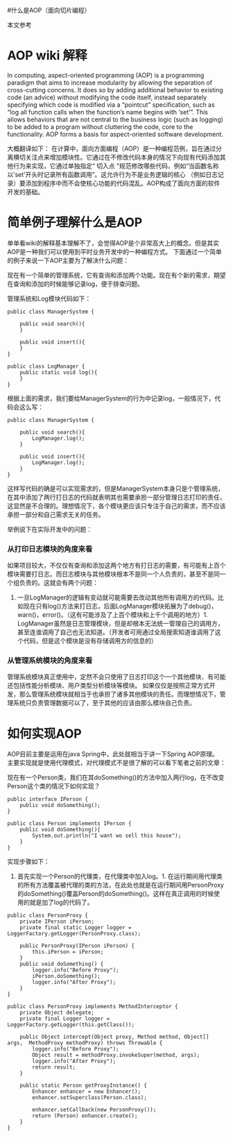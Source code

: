 #什么是AOP（面向切片编程）
>  
 本文参考  


# AOP wiki 解释

>  
 In computing, aspect-oriented programming (AOP) is a programming paradigm that aims to increase modularity by allowing the separation of cross-cutting concerns. It does so by adding additional behavior to existing code (an advice) without modifying the code itself, instead separately specifying which code is modified via a “pointcut” specification, such as “log all function calls when the function’s name begins with ‘set’”. This allows behaviors that are not central to the business logic (such as logging) to be added to a program without cluttering the code, core to the functionality. AOP forms a basis for aspect-oriented software development. 


大概翻译如下： 在计算中，面向方面编程（AOP）是一种编程范例，旨在通过分离横切关注点来增加模块性。它通过在不修改代码本身的情况下向现有代码添加其他行为来实现，它通过单独指定“ 切入点 ”规范修改哪些代码，例如“当函数名称以’set’开头时记录所有函数调用”。这允许行为不是业务逻辑的核心 （例如日志记录）要添加到程序中而不会使核心功能的代码混乱。AOP构成了面向方面的软件开发的基础。

# 简单例子理解什么是AOP

单单看wiki的解释基本理解不了，会觉得AOP是个非常高大上的概念。但是其实AOP是一种我们可以使用到平时业务开发中的一种编程方式。 下面通过一个简单的例子来说一下AOP主要为了解决什么问题：

>  
 现在有一个简单的管理系统，它有查询和添加两个功能。现在有个新的需求，期望在查询和添加的时候能够记录log，便于排查问题。 


管理系统和Log模块代码如下：

```
public class ManagerSystem {
    
    public void search(){
    }

    public void insert(){
    }
}

```

```
public class LogManager {
    public static void log(){
    }
}

```

根据上面的需求，我们要给ManagerSystem的行为中记录log，一般情况下，代码会这么写：

```
public class ManagerSystem {

    public void search(){
        LogManager.log();
    }

    public void insert(){
        LogManager.log();
    }
}

```

这样写代码的确是可以实现需求的，但是ManagerSystem本身只是个管理系统，在其中添加了两行打日志的代码就表明其也需要承担一部分管理日志打印的责任，这显然是不合理的。理想情况下，各个模块更应该只专注于自己的需求，而不应该承担一部分和自己需求无关的任务。

举例说下在实际开发中的问题：

### 从打印日志模块的角度来看

如果项目较大，不仅仅有查询和添加这两个地方有打日志的需要，有可能有上百个模块需要打日志。而日志模块与其他模块根本不是同一个人负责的，甚至不是同一个组负责的。这就会有两个问题：
1. 一旦LogManager的逻辑有变动就可能需要去改动其他所有调用方的代码。比如现在只有log()方法来打日志，后面LogManager模块拓展为了debug()，warn()，error()。（这有可能涉及了上百个模块和上千个调用的地方）1. LogManager虽然是日志管理模块，但是却根本无法统一管理自己的调用方，甚至连谁调用了自己也无法知道。（开发者可用通过全局搜索知道谁调用了这个代码，但是这个模块是没有存储调用方的信息的）
### 从管理系统模块的角度来看

管理系统模块真正使用中，定然不会只使用了日志打印这个一个其他模块、有可能还包括性能分析模块、用户类型分析模块等模块。 如果仅仅是按照正常方式开发，那么管理系统模块就相当于也承担了诸多其他模块的责任。而理想情况下，管理系统只负责管理数据可以了，至于其他的应该由那么模块自己负责。

# 如何实现AOP

AOP目前主要是运用在java Spring中，此处就相当于讲一下Spring AOP原理。 主要实现就是使用代理模式，对代理模式不是很了解的可以看下笔者之前的文章：

现在有一个Person类，我们在其doSomething()的方法中加入两行log，在不改变Person这个类的情况下如何实现？

```
public interface IPerson {
    public void doSomething();
}

public class Person implements IPerson {
    public void doSomething(){
        System.out.println("I want wo sell this house");
    }
}

```

实现步骤如下：
1. 首先实现一个Person的代理类，在代理类中加入log。1. 在运行期间用代理类的所有方法覆盖被代理的类的方法，在此处也就是在运行期间用PersonProxy的doSomething()覆盖Person的doSomething()。这样在真正调用的时候使用的就是加了log的代码了。
```
public class PersonProxy {
    private IPerson iPerson;
    private final static Logger logger = LoggerFactory.getLogger(PersonProxy.class);

    public PersonProxy(IPerson iPerson) {
        this.iPerson = iPerson;
    }
    public void doSomething() {
        logger.info("Before Proxy");
        iPerson.doSomething();
        logger.info("After Proxy");
    }
}

```

```
public class PersonProxy implements MethodInterceptor {
    private Object delegate;
    private final Logger logger = LoggerFactory.getLogger(this.getClass());

    public Object intercept(Object proxy, Method method, Object[] args,  MethodProxy methodProxy) throws Throwable {
        logger.info("Before Proxy");
        Object result = methodProxy.invokeSuper(method, args);
        logger.info("After Proxy");
        return result;
    }

    public static Person getProxyInstance() {
        Enhancer enhancer = new Enhancer();
        enhancer.setSuperclass(Person.class);

        enhancer.setCallback(new PersonProxy());
        return (Person) enhancer.create();
    }
}

```